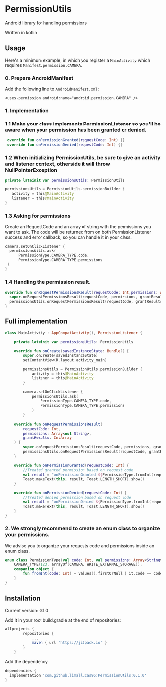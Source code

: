 # PermissionUtils
Android library for handling permissions

Written in kotlin

## Usage

Here's a minimum example, in which you register a `MainActivity` which requires `Manifest.permission.CAMERA`.

### 0. Prepare AndroidManifest

Add the following line to `AndroidManifest.xml`:
 
`<uses-permission android:name="android.permission.CAMERA" />`

### 1. Implementation

### 1.1 Make your class implements PermissionListener so you'll be aware when your permission has been granted or denied.

```kotlin
 override fun onPermissionGranted(requestCode: Int) {}
 override fun onPermissionDenied(requestCode: Int) {}
```

### 1.2 When initializing PermissionUtils, be sure to give an activity and listener context, otherside it will throw NullPointerException

```kotlin
private lateinit var permissionsUtils: PermissionUtils

permissionsUtils = PermissionUtils.permissionBuilder {
   activity = this@MainActivity
   listener = this@MainActivity
}
```

### 1.3 Asking for permissions

Create an RequestCode and an array of string with the permissions you want to ask. 
The code will be returned from on both PermissionListener success and error callback, so you can handle it in your class.

```kotlin
camera.setOnClickListener {
  permissionsUtils.ask(
      PermissionType.CAMERA_TYPE.code,
      PermissionType.CAMERA_TYPE.permissions
 )
}
```

### 1.4 Handling the permission result. 

```kotlin
override fun onRequestPermissionsResult(requestCode: Int,permissions: Array<out String>,grantResults: IntArray){
  super.onRequestPermissionsResult(requestCode, permissions, grantResults)
  permissionsUtils.onRequestPermissionsResult(requestCode, grantResults)
}
```

## Full implementation

```kotlin
class MainActivity : AppCompatActivity(), PermissionListener {

    private lateinit var permissionsUtils: PermissionUtils

    override fun onCreate(savedInstanceState: Bundle?) {
        super.onCreate(savedInstanceState)
        setContentView(R.layout.activity_main)

        permissionsUtils = PermissionUtils.permissionBuilder {
            activity = this@MainActivity
            listener = this@MainActivity
        }

        camera.setOnClickListener {
            permissionsUtils.ask(
                PermissionType.CAMERA_TYPE.code,
                PermissionType.CAMERA_TYPE.permissions
            )
        }
    
    override fun onRequestPermissionsResult(
        requestCode: Int,
        permissions: Array<out String>,
        grantResults: IntArray
    ) {
        super.onRequestPermissionsResult(requestCode, permissions, grantResults)
        permissionsUtils.onRequestPermissionsResult(requestCode, grantResults)
    }

    override fun onPermissionGranted(requestCode: Int) {
        //Treated granted permission based on request code
        val result = "onPermissionGranted ${PermissionType.fromInt(requestCode)?.name}"
        Toast.makeText(this, result, Toast.LENGTH_SHORT).show()
    }

    override fun onPermissionDenied(requestCode: Int) {
        //Treated denied permission based on request code
        val result = "onPermissionDenied ${PermissionType.fromInt(requestCode)?.name}"
        Toast.makeText(this, result, Toast.LENGTH_SHORT).show()
    }
}

```

### 2. We strongly recommend to create an enum class to organize your permissions. 

We advise you to organize your requests code and permissions inside an enum class. 


```kotlin
enum class PermissionType(val code: Int, val permissions: Array<String>) {
    CAMERA_TYPE(123, arrayOf(CAMERA, WRITE_EXTERNAL_STORAGE));
    companion object {
        fun fromInt(code: Int) = values().firstOrNull { it.code == code }
    }
}
```


## Installation

Current version: 0.1.0

Add it in your root build.gradle at the end of repositories:

```groovy
allprojects {
		repositories {
			...
			maven { url 'https://jitpack.io' }
		}
	}
```

Add the dependency

```groovy
dependencies {
  implementation 'com.github.limallucas96:PermissionUtils:0.1.0'
}
```
